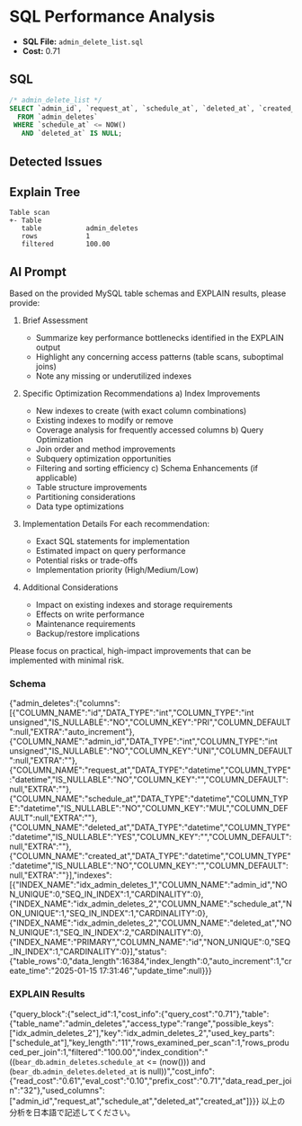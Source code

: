 # SQL Performance Analysis
- **SQL File:** `admin_delete_list.sql`
- **Cost:** 0.71

## SQL
```sql
/* admin_delete_list */
SELECT `admin_id`, `request_at`, `schedule_at`, `deleted_at`, `created_at`
  FROM `admin_deletes`
 WHERE `schedule_at` <= NOW()
   AND `deleted_at` IS NULL;

```

## Detected Issues


## Explain Tree
```
Table scan
+- Table
   table           admin_deletes
   rows            1
   filtered        100.00
```

## AI Prompt
Based on the provided MySQL table schemas and EXPLAIN results, please provide:

1. Brief Assessment
   - Summarize key performance bottlenecks identified in the EXPLAIN output
   - Highlight any concerning access patterns (table scans, suboptimal joins)
   - Note any missing or underutilized indexes

2. Specific Optimization Recommendations
   a) Index Improvements
      - New indexes to create (with exact column combinations)
      - Existing indexes to modify or remove
      - Coverage analysis for frequently accessed columns
   b) Query Optimization
      - Join order and method improvements
      - Subquery optimization opportunities
      - Filtering and sorting efficiency
   c) Schema Enhancements (if applicable)
      - Table structure improvements
      - Partitioning considerations
      - Data type optimizations

3. Implementation Details
   For each recommendation:
     - Exact SQL statements for implementation
     - Estimated impact on query performance
     - Potential risks or trade-offs
     - Implementation priority (High/Medium/Low)

4. Additional Considerations
   - Impact on existing indexes and storage requirements
   - Effects on write performance
   - Maintenance requirements
   - Backup/restore implications

Please focus on practical, high-impact improvements that can be implemented with minimal risk.

### Schema
{"admin_deletes":{"columns":[{"COLUMN_NAME":"id","DATA_TYPE":"int","COLUMN_TYPE":"int unsigned","IS_NULLABLE":"NO","COLUMN_KEY":"PRI","COLUMN_DEFAULT":null,"EXTRA":"auto_increment"},{"COLUMN_NAME":"admin_id","DATA_TYPE":"int","COLUMN_TYPE":"int unsigned","IS_NULLABLE":"NO","COLUMN_KEY":"UNI","COLUMN_DEFAULT":null,"EXTRA":""},{"COLUMN_NAME":"request_at","DATA_TYPE":"datetime","COLUMN_TYPE":"datetime","IS_NULLABLE":"NO","COLUMN_KEY":"","COLUMN_DEFAULT":null,"EXTRA":""},{"COLUMN_NAME":"schedule_at","DATA_TYPE":"datetime","COLUMN_TYPE":"datetime","IS_NULLABLE":"NO","COLUMN_KEY":"MUL","COLUMN_DEFAULT":null,"EXTRA":""},{"COLUMN_NAME":"deleted_at","DATA_TYPE":"datetime","COLUMN_TYPE":"datetime","IS_NULLABLE":"YES","COLUMN_KEY":"","COLUMN_DEFAULT":null,"EXTRA":""},{"COLUMN_NAME":"created_at","DATA_TYPE":"datetime","COLUMN_TYPE":"datetime","IS_NULLABLE":"NO","COLUMN_KEY":"","COLUMN_DEFAULT":null,"EXTRA":""}],"indexes":[{"INDEX_NAME":"idx_admin_deletes_1","COLUMN_NAME":"admin_id","NON_UNIQUE":0,"SEQ_IN_INDEX":1,"CARDINALITY":0},{"INDEX_NAME":"idx_admin_deletes_2","COLUMN_NAME":"schedule_at","NON_UNIQUE":1,"SEQ_IN_INDEX":1,"CARDINALITY":0},{"INDEX_NAME":"idx_admin_deletes_2","COLUMN_NAME":"deleted_at","NON_UNIQUE":1,"SEQ_IN_INDEX":2,"CARDINALITY":0},{"INDEX_NAME":"PRIMARY","COLUMN_NAME":"id","NON_UNIQUE":0,"SEQ_IN_INDEX":1,"CARDINALITY":0}],"status":{"table_rows":0,"data_length":16384,"index_length":0,"auto_increment":1,"create_time":"2025-01-15 17:31:46","update_time":null}}}

### EXPLAIN Results
{"query_block":{"select_id":1,"cost_info":{"query_cost":"0.71"},"table":{"table_name":"admin_deletes","access_type":"range","possible_keys":["idx_admin_deletes_2"],"key":"idx_admin_deletes_2","used_key_parts":["schedule_at"],"key_length":"11","rows_examined_per_scan":1,"rows_produced_per_join":1,"filtered":"100.00","index_condition":"((`bear_db`.`admin_deletes`.`schedule_at` <= <cache>(now())) and (`bear_db`.`admin_deletes`.`deleted_at` is null))","cost_info":{"read_cost":"0.61","eval_cost":"0.10","prefix_cost":"0.71","data_read_per_join":"32"},"used_columns":["admin_id","request_at","schedule_at","deleted_at","created_at"]}}}
以上の分析を日本語で記述してください。